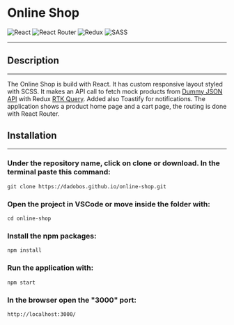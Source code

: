 # Online Shop

![React](https://img.shields.io/badge/react-%2320232a.svg?style=for-the-badge&logo=react&logoColor=%2361DAFB)
![React Router](https://img.shields.io/badge/React_Router-CA4245?style=for-the-badge&logo=react-router&logoColor=white)
![Redux](https://img.shields.io/badge/redux-%23593d88.svg?style=for-the-badge&logo=redux&logoColor=white)
![SASS](https://img.shields.io/badge/SASS-hotpink.svg?style=for-the-badge&logo=SASS&logoColor=white)

---
## Description
---
The Online Shop is build with React. It has custom responsive layout styled with SCSS. It makes an API call to fetch mock products from [Dummy JSON API](https://dummyjson.com/products) with Redux [RTK Query](https://redux-toolkit.js.org/rtk-query/overview). Added also Toastify for notifications. 
The application shows a product home page and a cart page, the routing is done with React Router. 



## Installation 
---
### Under the repository name, click on clone or download. In the terminal paste this command:

```git clone https://dadobos.github.io/online-shop.git```

### Open the project in VSCode or move inside the folder with:

```cd online-shop```

### Install the npm packages: 

```npm install```

### Run the application with: 

```npm start```

### In the browser open the "3000" port: 

```http://localhost:3000/```